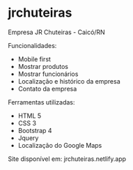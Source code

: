 # jrchuteiras
Empresa JR Chuteiras - Caicó/RN

Funcionalidades:
- Mobile first
- Mostrar produtos
- Mostrar funcionários
- Localização e histórico da empresa
- Contato da empresa

Ferramentas utilizadas:
- HTML 5
- CSS 3
- Bootstrap 4
- Jquery
- Localização do Google Maps

Site disponível em: jrchuteiras.netlify.app
